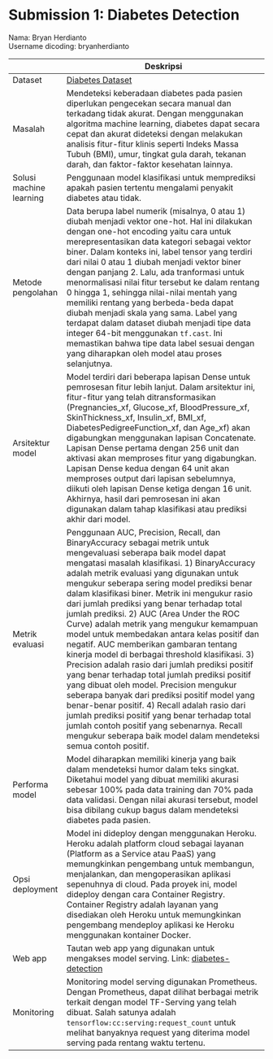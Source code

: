 # Submission 1: Diabetes Detection

Nama: Bryan Herdianto  
Username dicoding: bryanherdianto

| | Deskripsi |
| ----------- | ----------- |
| Dataset | [Diabetes Dataset](https://www.kaggle.com/datasets/lara311/diabetes-dataset-using-many-medical-metrics) |
| Masalah | Mendeteksi keberadaan diabetes pada pasien diperlukan pengecekan secara manual dan terkadang tidak akurat. Dengan menggunakan algoritma machine learning, diabetes dapat secara cepat dan akurat dideteksi dengan melakukan analisis fitur-fitur klinis seperti Indeks Massa Tubuh (BMI), umur, tingkat gula darah, tekanan darah, dan faktor-faktor kesehatan lainnya. |
| Solusi machine learning | Penggunaan model klasifikasi untuk memprediksi apakah pasien tertentu mengalami penyakit diabetes atau tidak. |
| Metode pengolahan | Data berupa label numerik (misalnya, 0 atau 1) diubah menjadi vektor one-hot. Hal ini dilakukan dengan one-hot encoding yaitu cara untuk merepresentasikan data kategori sebagai vektor biner. Dalam konteks ini, label tensor yang terdiri dari nilai 0 atau 1 diubah menjadi vektor biner dengan panjang 2. Lalu, ada tranformasi untuk menormalisasi nilai fitur tersebut ke dalam rentang 0 hingga 1, sehingga nilai-nilai mentah yang memiliki rentang yang berbeda-beda dapat diubah menjadi skala yang sama. Label yang terdapat dalam dataset diubah menjadi tipe data integer 64-bit menggunakan `tf.cast`. Ini memastikan bahwa tipe data label sesuai dengan yang diharapkan oleh model atau proses selanjutnya. |
| Arsitektur model | Model terdiri dari beberapa lapisan Dense untuk pemrosesan fitur lebih lanjut. Dalam arsitektur ini, fitur-fitur yang telah ditransformasikan (Pregnancies_xf, Glucose_xf, BloodPressure_xf, SkinThickness_xf, Insulin_xf, BMI_xf, DiabetesPedigreeFunction_xf, dan Age_xf) akan digabungkan menggunakan lapisan Concatenate. Lapisan Dense pertama dengan 256 unit dan aktivasi akan memproses fitur yang digabungkan. Lapisan Dense kedua dengan 64 unit akan memproses output dari lapisan sebelumnya, diikuti oleh lapisan Dense ketiga dengan 16 unit. Akhirnya, hasil dari pemrosesan ini akan digunakan dalam tahap klasifikasi atau prediksi akhir dari model. |
| Metrik evaluasi | Penggunaan AUC, Precision, Recall, dan BinaryAccuracy sebagai metrik untuk mengevaluasi seberapa baik model dapat mengatasi masalah klasifikasi. 1) BinaryAccuracy adalah metrik evaluasi yang digunakan untuk mengukur seberapa sering model prediksi benar dalam klasifikasi biner. Metrik ini mengukur rasio dari jumlah prediksi yang benar terhadap total jumlah prediksi. 2) AUC (Area Under the ROC Curve) adalah metrik yang mengukur kemampuan model untuk membedakan antara kelas positif dan negatif. AUC memberikan gambaran tentang kinerja model di berbagai threshold klasifikasi. 3) Precision adalah rasio dari jumlah prediksi positif yang benar terhadap total jumlah prediksi positif yang dibuat oleh model. Precision mengukur seberapa banyak dari prediksi positif model yang benar-benar positif. 4) Recall adalah rasio dari jumlah prediksi positif yang benar terhadap total jumlah contoh positif yang sebenarnya. Recall mengukur seberapa baik model dalam mendeteksi semua contoh positif. |
| Performa model | Model diharapkan memiliki kinerja yang baik dalam mendeteksi humor dalam teks singkat. Diketahui model yang dibuat memiliki akurasi sebesar 100% pada data training dan 70% pada data validasi. Dengan nilai akurasi tersebut, model bisa dibilang cukup bagus dalam mendeteksi diabetes pada pasien. |
| Opsi deployment | Model ini dideploy dengan menggunakan Heroku. Heroku adalah platform cloud sebagai layanan (Platform as a Service atau PaaS) yang memungkinkan pengembang untuk membangun, menjalankan, dan mengoperasikan aplikasi sepenuhnya di cloud. Pada proyek ini, model dideploy dengan cara Container Registry. Container Registry adalah layanan yang disediakan oleh Heroku untuk memungkinkan pengembang mendeploy aplikasi ke Heroku menggunakan kontainer Docker. |
| Web app | Tautan web app yang digunakan untuk mengakses model serving. Link: [diabetes-detection](https://diabetes-detection-8a31c5bf0c49.herokuapp.com/v1/models/serving_model/metadata)|
| Monitoring | Monitoring model serving digunakan Prometheus. Dengan Prometheus, dapat dilihat berbagai metrik terkait dengan model TF-Serving yang telah dibuat. Salah satunya adalah `tensorflow:cc:serving:request_count` untuk melihat banyaknya request yang diterima model serving pada rentang waktu tertenu. |